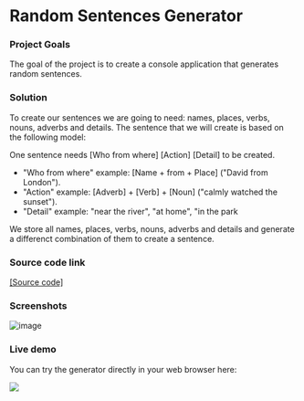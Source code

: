 # Random Sentences Generator
### Project Goals
The goal of the project is to create a console application that generates random sentences.
### Solution
To create our sentences we are going to need: names, places, verbs, nouns, adverbs and details. The sentence that we will create is based on the following model:

One sentence needs [Who from where] [Action] [Detail] to be created.
- "Who from where" example: [Name + from + Place] ("David from London").
- "Action" example: [Adverb] + [Verb] + [Noun] ("calmly watched the sunset").
- "Detail" example: "near the river", "at home", "in the park

We store all names, places, verbs, nouns, adverbs and details and generate a differenct combination of them to create a sentence.
### Source code link
<a href="https://github.com/viktorpetrov1997/RandomSentencesGenerator/blob/main/RandomSentencesGenerator.java">[Source code]</a>
### Screenshots
![image](https://github.com/viktorpetrov1997/Random-Sentences-Generator/assets/126717931/e55f743f-1fa0-41e2-bb17-e85dd16b642a)
### Live demo
You can try the generator directly in your web browser here:

<a href="https://replit.com/@viktorpetrov97/RandomSentencesGenerator"><img src="https://github.com/viktorpetrov1997/Random-Sentences-Generator/assets/126717931/3319bdf1-34db-4a90-a11c-f4fa3ed2d934"></a>

